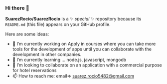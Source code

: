 ### Hi there 👋


**SuarezRocio/SuarezRocio** is a ✨ _special_ ✨ repository because its `README.md` (this file) appears on your GitHub profile.

Here are some ideas:

- 🔭 I’m currently working on Apply in courses where you can take more tools for the development of apps until you can collaborate with the development in other companies.
- 🌱 I’m currently learning ... node.js, javascript, mongodb
- 👯 I’m looking to collaborate on an application with a commercial purpose for hotel reservations
- 📫 How to reach me: email=> suarez.rocio5482@gmail.com 

